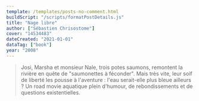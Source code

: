 ```yaml
---
template: /templates/posts-no-comment.html
buildScript: "/scripts/formatPostDetails.js"
title: "Nage libre"
author: ["Sébastien Chrisostome"]
cover: "14534483"
dateCreated: "2021-01-01"
dataTag: ["book"]
year: "2008"
---
```


> Josi, Marsha et monsieur Nale, trois potes saumons, remontent la rivière en quête de "saumonettes à féconder". Mais très vite, leur soif de liberté les pousse à l'aventure : l'eau serait-elle plus bleue ailleurs ? Un road movie aquatique plein d'humour, de rebondissements et de questions existentielles.
